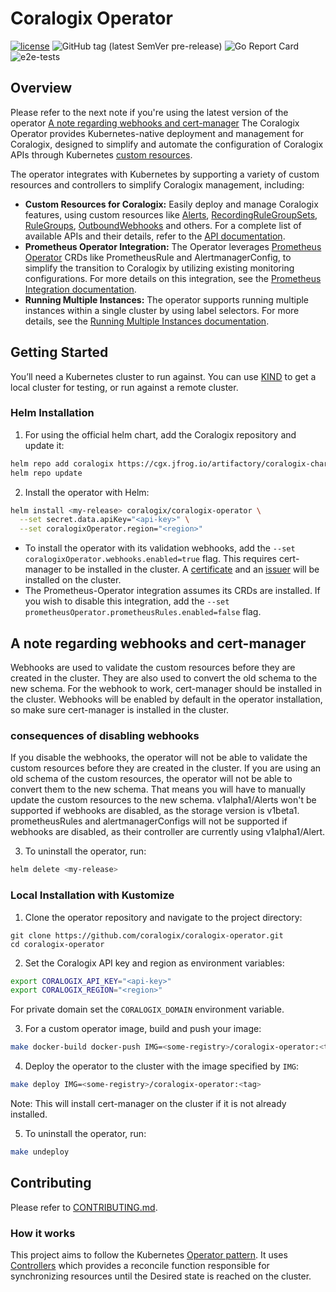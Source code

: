 # Coralogix Operator
[![license](https://img.shields.io/github/license/coralogix/coralogix-operator.svg)](https://raw.githubusercontent.com/coralogix/coralogix-operator/master/LICENSE)
![GitHub tag (latest SemVer pre-release)](https://img.shields.io/github/v/tag/coralogix/coralogix-operator.svg?include_prereleases&style=plastic)
![Go Report Card](https://goreportcard.com/badge/github.com/coralogix/coralogix-operator)
![e2e-tests](https://github.com/coralogix/coralogix-operator/actions/workflows/e2e-tests.yaml/badge.svg?style=plastic)

## Overview
Please refer to the next note if you're using the latest version of the operator [A note regarding webhooks and cert-manager](README.md#a-note-regarding-webhooks-and-cert-manager)
The Coralogix Operator provides Kubernetes-native deployment and management for Coralogix, 
designed to simplify and automate the configuration of Coralogix APIs through Kubernetes [custom resources](https://kubernetes.io/docs/concepts/extend-kubernetes/api-extension/custom-resources/).

The operator integrates with Kubernetes by supporting a variety of custom resources and controllers to simplify Coralogix management, including:
- **Custom Resources for Coralogix:** Easily deploy and manage Coralogix features, using custom resources like
[Alerts](https://github.com/coralogix/coralogix-operator/tree/master/config/samples/alerts), 
[RecordingRuleGroupSets](https://github.com/coralogix/coralogix-operator/tree/master/config/samples/recordingrulegroupset),
[RuleGroups](https://github.com/coralogix/coralogix-operator/tree/master/config/samples/rulegroups), [OutboundWebhooks](https://github.com/coralogix/coralogix-operator/tree/master/config/samples/outboundwebhooks) and others.
For a complete list of available APIs and their details, refer to the [API documentation](https://github.com/coralogix/coralogix-operator/tree/master/docs/api.md).
- **Prometheus Operator Integration:** The Operator leverages [Prometheus Operator](https://prometheus-operator.dev/) CRDs like PrometheusRule and AlertmanagerConfig,
to simplify the transition to Coralogix by utilizing existing monitoring configurations.
For more details on this integration, see the [Prometheus Integration documentation](https://github.com/coralogix/coralogix-operator/tree/master/docs/prometheus-integration.md).
- **Running Multiple Instances:** The operator supports running multiple instances within a single cluster by using label selectors.
For more details, see the [Running Multiple Instances documentation](https://github.com/coralogix/coralogix-operator/tree/master/docs/multi-instance-operator.md).


## Getting Started
You’ll need a Kubernetes cluster to run against. You can use [KIND](https://sigs.k8s.io/kind) to get a local cluster for testing, or run against a remote cluster.

### Helm Installation
1. For using the official helm chart, add the Coralogix repository and update it:
```sh
helm repo add coralogix https://cgx.jfrog.io/artifactory/coralogix-charts-virtual
helm repo update
```

2. Install the operator with Helm:
```sh
helm install <my-release> coralogix/coralogix-operator \
  --set secret.data.apiKey="<api-key>" \
  --set coralogixOperator.region="<region>"
```
 - To install the operator with its validation webhooks, add the `--set coralogixOperator.webhooks.enabled=true` flag. 
This requires cert-manager to be installed in the cluster. 
A [certificate](./charts/coralogix-operator/templates/certificate.yaml) and an [issuer](./charts/coralogix-operator/templates/issuer.yaml) will be installed on the cluster.
 - The Prometheus-Operator integration assumes its CRDs are installed. If you wish to disable this integration, add the `--set prometheusOperator.prometheusRules.enabled=false` flag.

## **A note regarding webhooks and cert-manager**
Webhooks are used to validate the custom resources before they are created in the cluster. They are also used to convert the old schema to the new schema.
For the webhook to work, cert-manager should be installed in the cluster.
Webhooks will be enabled by default in the operator installation, so make sure cert-manager is installed in the cluster.

### consequences of disabling webhooks
If you disable the webhooks, the operator will not be able to validate the custom resources before they are created in the cluster.
If you are using an old schema of the custom resources, the operator will not be able to convert them to the new schema.
That means you will have to manually update the custom resources to the new schema.
v1alpha1/Alerts won't be supported if webhooks are disabled, as the storage version is v1beta1.
prometheusRules and alertmanagerConfigs will not be supported if webhooks are disabled, as their controller are currently using v1alpha1/Alert.

3. To uninstall the operator, run:
```sh
helm delete <my-release>
```
 
### Local Installation with Kustomize
1. Clone the operator repository and navigate to the project directory:
```
git clone https://github.com/coralogix/coralogix-operator.git 
cd coralogix-operator
```

2. Set the Coralogix API key and region as environment variables:
```sh
export CORALOGIX_API_KEY="<api-key>"
export CORALOGIX_REGION="<region>"
```
For private domain set the `CORALOGIX_DOMAIN` environment variable.

3. For a custom operator image, build and push your image:
```sh
make docker-build docker-push IMG=<some-registry>/coralogix-operator:<tag> 
```

4. Deploy the operator to the cluster with the image specified by `IMG`:
```sh
make deploy IMG=<some-registry>/coralogix-operator:<tag> 
```
Note: This will install cert-manager on the cluster if it is not already installed.

5. To uninstall the operator, run:
```sh
make undeploy
```

## Contributing
Please refer to [CONTRIBUTING.md](CONTRIBUTING.md).

### How it works
This project aims to follow the Kubernetes [Operator pattern](https://kubernetes.io/docs/concepts/extend-kubernetes/operator/).
It uses [Controllers](https://kubernetes.io/docs/concepts/architecture/controller/) 
which provides a reconcile function responsible for synchronizing resources until the Desired state is reached on the cluster.